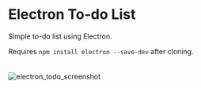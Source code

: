 # Electron To-do List
Simple to-do list using Electron.

Requires `npm install electron --save-dev` after cloning.
<br><br><br>
![electron_todo_screenshot](https://user-images.githubusercontent.com/42113905/70006217-55cce800-153a-11ea-99d1-d97b4f1af059.PNG)
